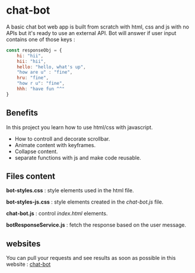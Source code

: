 # chat-bot
A basic chat bot web app is built from scratch with html, css and js with no APIs but it's ready to use an external API.
Bot will answer if user input contains one of those keys :
```javascript
const responseObj = {
    hi: "hii",
    hii: "hii",
    hello: "hello, what's up",
    "how are u" : "fine",
    hru: "fine",
    "how r u": "fine",
    hhh: "have fun ^^"
}
```
## Benefits
In this project you learn how to use html/css with javascript.
- How to controll and decorate scrollbar.
- Animate content with keyframes.
- Collapse content.
- separate functions with js and make code reusable.

## Files content
**bot-styles.css** : style elements used in the html file.

**bot-styles-js.css** : style elements created in the *chat-bot.js* file.

**chat-bot.js** : control *index.html* elements.

**botResponseService.js** : fetch the response based on the user message.

## websites
You can pull your requests and see results as soon as possible in this website :
[chat-bot](http://chat-bot.pages.dev/ "chat-bot")
